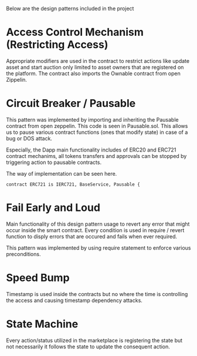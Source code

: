Below are the design patterns included in the project

# Access Control Mechanism (Restricting Access)
Appropriate modifiers are used in the contract to restrict actions like update asset and start auction only limited to asset owners that are registered on the platform. The contract also imports the Ownable contract from open Zippelin. 


# Circuit Breaker / Pausable
This pattern was implemented by importing and inheriting the Pausable contract from open zeppelin. This code is seen in  Pausable.sol. This allows us to pause various contract functions (ones that modify state) in case of a bug or DOS attack. 

Especially, the Dapp main functionality includes of ERC20 and ERC721 contract mechanims, all tokens transfers and approvals can be stopped by triggering action to pausable contracts. 

The way of implementation can be seen here. 

```
contract ERC721 is IERC721, BaseService, Pausable {
```

# Fail Early and Loud
Main functionality of this design pattern usage to revert any error that might occur inside the smart contract. Every condition is used in require / revert function to disply errors that are occured and fails when ever required. 

This pattern was implemented by using require statement to enforce various preconditions.


# Speed Bump
Timestamp is used inside the contracts but no where the time is controlling the access and causing timestamp dependency attacks. 

# State Machine 
Every action/status utilized in the marketplace is registering the state but not necessarily it follows the state to update the consequent action. 
